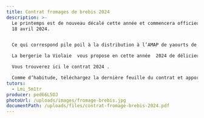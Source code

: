 ```yaml
---
title: Contrat fromages de brebis 2024
description: >-
  Le printemps est de nouveau décalé cette année et commencera officieusement le
  18 avril 2024.


  Ce qui correspond pile poil à la distribution à l’AMAP de yaourts de brebis et de fromages de brebis fabriqués par Yohann et Romain.

  La bergerie la Violaie  vous propose en cette année  2024 de délicieux de Fromages  affinés de type palet ou brique ainsi que des fromages frais.

  Vous trouverez ici le contrat 2024 .

  Comme d’habitude, téléchargez la dernière feuille du contrat et apportez-la avec les chèques à l’AMAP ou envoyez le tout au tuteur.
tutors:
  - Lmi_5m1tr
producer: ped66L5OJ
photoUrl: /uploads/images/fromage-brebis.jpg
documentPath: /uploads/files/contrat-fromage-brebis-2024.pdf
---
```

